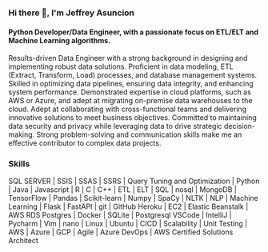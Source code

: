### Hi there 👋,  I'm Jeffrey Asuncion
#### Python Developer/Data Engineer, with a passionate focus on ETL/ELT and Machine Learning algorithms.

Results-driven Data Engineer with a strong background in designing and implementing robust data solutions. Proficient in data modeling, ETL (Extract, Transform, Load) processes, and database management systems. Skilled in optimizing data pipelines, ensuring data integrity, and enhancing system performance. Demonstrated expertise in cloud platforms, such as AWS or Azure, and adept at migrating on-premise data warehouses to the cloud. Adept at collaborating with cross-functional teams and delivering innovative solutions to meet business objectives. Committed to maintaining data security and privacy while leveraging data to drive strategic decision-making. Strong problem-solving and communication skills make me an effective contributor to complex data projects.

### Skills
SQL SERVER | SSIS | SSAS | SSRS | Query Tuning and Optimization | Python | Java | Javascript |  R |  C |  C++ | ETL | ELT |  SQL | nosql |  MongoDB | TensorFlow | Pandas | Scikit-learn | Numpy | SpaCy |  NLTK |  NLP | Machine Learning | Flask | FastAPI | git | GitHub Heroku | EC2 | Elastic Beanstalk | AWS RDS Postgres | Docker |   SQLite | Postgresql VSCode | IntelliJ | Pycharm | Vim | nano | Linux | Ubuntu |  CICD | Scalability |  Unit Testing | AWS | Azure | GCP | Agile | Azure DevOps | AWS Certified Solutions Architect

